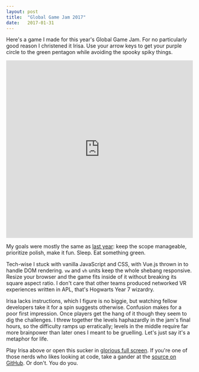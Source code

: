 ```yaml
---
layout: post
title:  "Global Game Jam 2017"
date:   2017-01-31
---
```


Here's a game I made for this year's Global Game Jam. For no particularly good reason I christened it Irisa. Use your arrow keys to get your purple circle to the green pentagon while avoiding the spooky spiky things.

<iframe src="http://matthewminer.com/irisa/" style="width: 100%; height: 478px; border: none;" scrolling="no">
  <a href="http://matthewminer.com/irisa/">Play Irisa</a>
</iframe>

My goals were mostly the same as [last year](/2016/12/21/hexahedral.html): keep the scope manageable, prioritize polish, make it fun. Sleep. Eat something green.

Tech-wise I stuck with vanilla JavaScript and CSS, with Vue.js thrown in to handle DOM rendering. `vw` and `vh` units keep the whole shebang responsive. Resize your browser and the game fits inside of it without breaking its square aspect ratio. I don't care that other teams produced networked VR experiences written in APL, that's Hogwarts Year 7 wizardry.

Irisa lacks instructions, which I figure is no biggie, but watching fellow developers take it for a spin suggests otherwise. Confusion makes for a poor first impression. Once players get the hang of it though they seem to dig the challenges. I threw together the levels haphazardly in the jam's final hours, so the difficulty ramps up erratically; levels in the middle require far more brainpower than later ones I meant to be gruelling. Let's just say it's a metaphor for life.

Play Irisa above or open this sucker in [glorious full screen](http://matthewminer.com/irisa). If you're one of those nerds who likes looking at code, take a gander at the [source on GitHub](https://github.com/mminer/irisa). Or don't. You do you.
